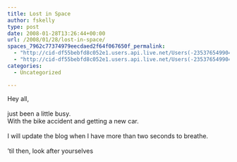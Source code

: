 ```yaml
---
title: Lost in Space
author: fskelly
type: post
date: 2008-01-28T13:26:44+00:00
url: /2008/01/28/lost-in-space/
spaces_7962c77374979eecdaed2f64f067650f_permalink:
  - "http://cid-df55bebfd8c052e1.users.api.live.net/Users(-2353765499046702367)/Blogs('DF55BEBFD8C052E1!116')/Entries('DF55BEBFD8C052E1!711')?authkey=22Fzl6To93U%24"
  - "http://cid-df55bebfd8c052e1.users.api.live.net/Users(-2353765499046702367)/Blogs('DF55BEBFD8C052E1!116')/Entries('DF55BEBFD8C052E1!711')?authkey=22Fzl6To93U%24"
categories:
  - Uncategorized

---
```

<div id="msgcns!DF55BEBFD8C052E1!711" class="bvMsg">
  <div>
    Hey all,
  </div>
  
  <div>
     
  </div>
  
  <div>
    just been a little busy.
  </div>
  
  <div>
    With the bike accident and getting a new car.
  </div>
  
  <div>
     
  </div>
  
  <div>
    I will update the blog when I have more than two seconds to breathe.
  </div>
  
  <div>
     
  </div>
  
  <div>
    &#8217;til then, look after yourselves
  </div>
</div>
